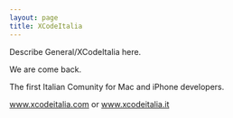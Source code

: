 ```yaml
---
layout: page
title: XCodeItalia
---
```


Describe General/XCodeItalia here.

We are come back.

The first Italian Comunity for Mac and iPhone developers.

www.xcodeitalia.com or www.xcodeitalia.it
